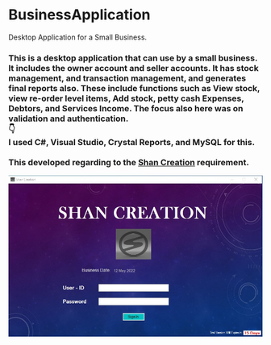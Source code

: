 # BusinessApplication
Desktop Application for a Small Business.

<h3> This is a desktop application that can use by a small business. It includes the owner account and seller accounts. It has stock management, and transaction management, and generates final reports also. These include functions such as View stock, view re-order level items, Add stock, petty cash Expenses, Debtors, and Services Income. The focus also here was on validation and authentication. <br/> 👇<br/> I used C#, Visual Studio, Crystal Reports, and MySQL for this. <br/><br/>This developed regarding to the <a href="https://www.facebook.com/Shan-Creation-110131983834566">Shan Creation</a> requirement.</h3>

<img src="https://github.com/samithaprasad/BusinessApplication/blob/main/Screenshot%201.jpg" alt="Login">
